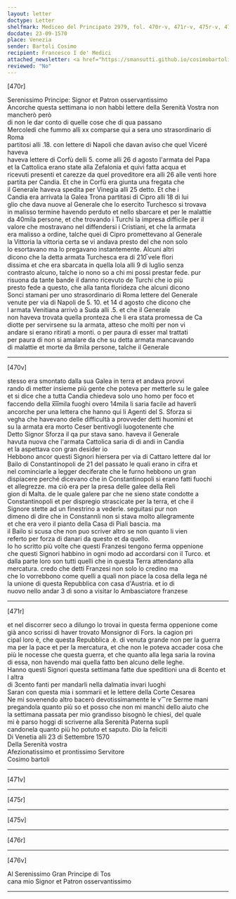 ```yaml
---
layout: letter
doctype: Letter
shelfmark: Mediceo del Principato 2979, fol. 470r-v, 471r-v, 475r-v, 476r-v
docdate: 23-09-1570
place: Venezia
sender: Bartoli Cosimo
recipient: Francesco I de' Medici
attached_newsletter: <a href="https://smansutti.github.io/cosimobartoli/texts/3080_209/">3080_209</a>
reviewed: "No"
---
```


[470r]  
  
  
Serenissimo Principe: Signor et Patron osservantissimo  
Ancorche questa settimana io non habbi lettere della Serenità Vostra non mancherò però  
di non le dar conto di quelle cose che di qua passano  
Mercoledi che fummo alli xx comparse qui a sera uno strasordinario di Roma  
partitosi alli .18. con lettere di Napoli che davan aviso che quel Viceré haveva  
haveva lettere di Corfù delli 5. come alli 26 d agosto l'armata del Papa  
et la Cattolica erano state alla Zefalonia et quivi fatta acqua et  
ricevuti presenti et carezze da quel proveditore era alli 26 alle venti hore  
partita per Candia. Et che in Corfù era giunta una fregata che  
il Generale haveva spedita per Vinegia alli 25 detto. Et che i  
Candia era arrivata la Galea Trona partitasi di Cipro alli 18 di lui  
glio che dava nuove al Generale che lo esercito Turchesco si trovava  
in malisso termine havendo perduto et nello sbarcare et per le malattie  
da 40mila persone, et che trovando i Turchi la impresa difficile per il  
valore che mostravano nel diffendersi i Cristiani, et che la armata  
era malisso a ordine, talche quei di Cipro promettevano al Generale  
la Vittoria la vittoria certa se vi andava presto del che non solo  
lo esortavano ma lo pregavano instantemente. Alcuni altri  
dicono che la detta armata Turchesca era di 210̅ vele flori  
dissima et che era sbarcata in quella Iola alli 9 di luglio senza  
contrasto alcuno, talche io nono so a chi mi possi prestar fede. pur  
risuona da tante bande il danno ricevuto de Turchi che io più  
presto fede a questo, che alla tanta florideza che alcuni dicono  
Sonci stamani per uno strasordinario di Roma lettere del Generale  
venute per via di Napoli de 5. 10. et 14 d agosto che dicono che  
l armata Venitiana arrivò a Suda alli .5. et che il Generale  
non haveva trovata quella pronteza che li era stata promessa de Ca  
diotte per servirsene su la armata, atteso che molti per non vi  
andare si erano ritirati a monti. o per paura di esser mal trattati  
per paura di non si amalare da che su detta armata mancavando  
di malattie et morte da 8mila persone, talche il Generale  
  
---  

[470v]  
  
  
stesso era smontato dalla sua Galea in terra et andava provvi  
rando di metter insieme più gente che poteva per metterle su le galee  
et si dice che a tutta Candia chiedeva solo uno homo per foco et  
faccendo della x̅i̅i̅mila fuoghi overo 14mila li saria facile ad haverli  
ancorche per una lettera che hanno qui li Agenti del S. Sforza si  
vegha che havevano delle difficultà a provveder detti huomini et  
su la armata era morto Ceser bentivogli luogotenente che  
Detto Signor Sforza il qa pur stava sano. haveva il Generale  
havuta nuova che l'armata Cattolica saria di di andi in Candia  
et la aspettava con gran desider io  
Hebbono ancor questi Signori hiersera per via di Cattaro lettere dal lor  
Bailo di Constantinopoli de 21 del passato le quali erano in cifra et  
nel cominciarle a legger deciferate che le furno hebbono un gran  
dispiacere perché dicevano che in Constantinopoli si erano fatti fuochi  
et allegrezze. ma ciò era per la presa delle galee della Reli  
gion di Malta. de le quale galere par che ne sieno state condotte a  
Constantinopoli et per dispregio strascicate per la terra, et che il  
Signore stette ad un finestrino a vederle. seguitasi pur non  
dimeno di dire che in Constannli non si stava molto allegramente  
et che era vero il pianto della Casa di Piali bascia. ma  
il Bailo si scusa che non puo scriver altro se non quanto li vien  
referto per forza di danari da questo et da quello.  
Io ho scritto più volte che questi Franzesi tengono ferma oppenione  
che questi Signori habbino in ogni modo ad accordarsi con il Turco. et  
dalla parte loro son tutti quelli che in questa Terra attendano alla  
mercatura. credo che detti Franzesi non solo lo credino ma  
che lo vorrebbono come quelli a quali non piace la cosa della lega né  
la unione di questa Repubblica con casa d'Austria. et io di  
nuovo nello andar 3 dì sono a visitar lo Ambasciatore franzese  
  
---  

[471r]  
  
  
et nel discorrer seco a dilungo lo trovai in questa ferma oppenione come  
già anco scrissi di haver trovato Monsignor di Fors. la cagion pri  
cipal loro è, che questa Repubblica .è. di venuta grande non per la guerra  
ma per la pace et per la mercatura, et che non le poteva accader cosa che  
più le nocesse che questa guerra, et che quanto alla lega saria la rovina  
di essa, non havendo mai quella fatto ben alcuno delle leghe.  
Hanno questi Signori questa settimana fatte due speditioni una di 8cento et l altra  
di 3cento fanti per mandarli nella dalmatia invari luoghi  
Saran con questa mia i sommarii et le lettere della Corte Cesarea  
Ne mi sovenendo altro bacerò devotissimamente le v⁀re Serme mani  
pregandola quanto più so et posso che non mi manchi dello aiuto che  
la settimana passata per mio grandisso bisognò le chiesi, del quale  
mi è parso hoggi di scriverne alla Serenità Paterna supli  
candonela quanto più ho potuto et saputo. Dio la feliciti  
Di Venetia alli 23 di Settembre 1570  
Della Serenità vostra  
Afezionatissimo et prontissimo Servitore  
Cosimo bartoli  
  
---  

[471v]  
  
  
  
---  

[475r]  
  
  
  
---  

[475v]  
  
  
  
---  

[476r]  
  
  
  
---  

[476v]  
  
  
Al Serenissimo Gran Principe di Tos  
cana mio Signor et Patron osservantissimo  
  
---  

